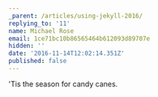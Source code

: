 ```yaml
---
_parent: /articles/using-jekyll-2016/
replying_to: '11'
name: Michael Rose
email: 1ce71bc10b86565464b612093d89707e
hidden: ''
date: '2016-11-14T12:02:14.351Z'
published: false
---
```


'Tis the season for candy canes.
